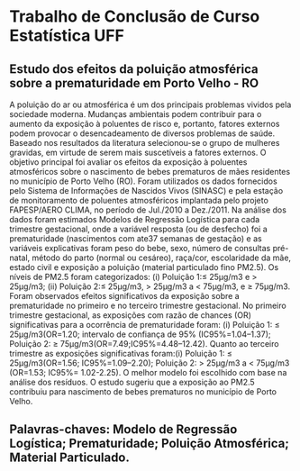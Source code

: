 # Trabalho de Conclusão de Curso Estatística UFF
## Estudo dos efeitos da poluição atmosférica sobre a prematuridade em Porto Velho - RO
A poluição do ar ou atmosférica é um dos principais problemas vividos pela sociedade moderna. Mudanças ambientais podem contribuir para o aumento da exposição à poluentes de risco e, portanto, fatores externos podem provocar o desencadeamento de diversos problemas de saúde. Baseado nos resultados da literatura selecionou-se o grupo de mulheres gravidas, em virtude de serem mais suscetíveis a fatores externos.
O objetivo principal foi avaliar os efeitos da exposição à poluentes atmosféricos sobre o nascimento de bebes prematuros de mães residentes no município de Porto Velho (RO). Foram utilizados os dados fornecidos pelo Sistema de Informações de Nascidos Vivos
(SINASC) e pela estação de monitoramento de poluentes atmosféricos implantada pelo projeto FAPESP/AERO CLIMA, no período de Jul./2010 a Dez./2011. Na análise dos dados foram estimados Modelos de Regressão Logística para cada trimestre gestacional, onde a variável resposta (ou de desfecho) foi a prematuridade (nascimentos com ate37 semanas de gestação) e as variáveis explicativas foram peso do bebe, sexo, número de consultas pré-natal, método do parto (normal ou cesáreo), raça/cor, escolaridade da mãe, estado civil e exposição a poluição (material particulado fino PM2.5). Os níveis de PM2.5 foram categorizados: (i) Poluição 1:≤ 25μg/m3 e > 25μg/m3; (ii) Poluição 2:≤ 25μg/m3, > 25μg/m3 a < 75μg/m3, e ≥ 75μg/m3. Foram observados efeitos significativos da exposição sobre a prematuridade no primeiro e no terceiro trimestre gestacional. No primeiro trimestre gestacional, as exposições com razão de chances (OR) significativas para a ocorrência de prematuridade foram: (i) Poluição 1: ≤ 25μg/m3(OR=1.20; intervalo de confiança de 95% (IC95%=1.04–1.37); Poluição 2: ≥ 75μg/m3(OR=7.49;IC95%=4.48–12.42). Quanto ao terceiro trimestre as exposições significativas foram:(i) Poluição 1: ≤ 25μg/m3(OR=1.56; IC95%=1.09–2.20); Poluição 2: > 25μg/m3 a < 75μg/m3 (OR=1.53; IC95%= 1.02-2.25). O melhor modelo foi escolhido com base na análise dos resíduos. O estudo sugeriu que a exposição ao PM2.5 contribuiu para nascimento de bebes prematuros no município de Porto Velho.

## Palavras-chaves: Modelo de Regressão Logística; Prematuridade; Poluição Atmosférica; Material Particulado.
